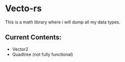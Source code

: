 # Vecto-rs
This is a math library where i will dump all my data types.

## Current Contents:
-   Vector2
-   Quadtree (not fully functional)